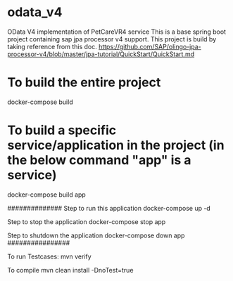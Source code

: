 # odata_v4
OData V4 implementation of PetCareVR4 service
This is a base spring boot project containing sap jpa processor v4 support. This project is build by taking reference from this doc. https://github.com/SAP/olingo-jpa-processor-v4/blob/master/jpa-tutorial/QuickStart/QuickStart.md

# To build the entire project
docker-compose build

# To build a specific service/application in the project (in the below command "app" is a service)
docker-compose build app

##############
Step to run this application
docker-compose up -d

Step to stop the application
docker-compose stop app

Step to shutdown the application
docker-compose down app
################


To run Testcases:
mvn verify

To compile
mvn clean install -DnoTest=true
